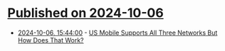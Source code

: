 # [Published on 2024-10-06](index.md)

* [2024-10-06, 15:44:00](https://soylentnews.org/article.pl?sid=24/10/05/0139244&from=rss) - [US Mobile Supports All Three Networks But How Does That Work?](https://soylentnews.org/article.pl?sid=24/10/05/0139244&from=rss)
